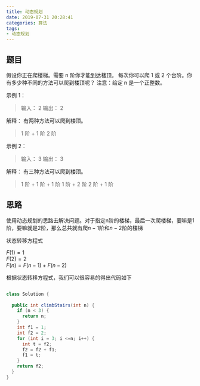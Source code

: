 ```yaml
---
title: 动态规划
date: 2019-07-31 20:28:41
categories: 算法
tags:
- 动态规划
---
```

## 题目

假设你正在爬楼梯。需要 n 阶你才能到达楼顶。
每次你可以爬 1 或 2 个台阶。你有多少种不同的方法可以爬到楼顶呢？
注意：给定 n 是一个正整数。

示例 1：
>输入： 2
输出： 2

解释： 有两种方法可以爬到楼顶。

> 1 阶 + 1 阶
> 2 阶

示例 2：
>输入： 3
输出： 3

解释： 有三种方法可以爬到楼顶。

>1 阶 + 1 阶 + 1 阶
1 阶 + 2 阶
2 阶 + 1 阶

## 思路

使用动态规划的思路去解决问题。对于指定n阶的楼梯，最后一次爬楼梯，要嘛是1阶，要嘛就是2阶，那么总共就有爬$n-1$阶和$n-2$阶的楼梯

状态转移方程式

$F(1) = 1$  
$F(2) = 2$  
$F(n) = F(n-1)+F(n-2)$  

根据状态转移方程式，我们可以很容易的得出代码如下

```java

class Solution {
  
  public int climbStairs(int n) {
    if (n < 3) {
      return n;
    }
    int f1 = 1;
    int f2 = 2;
    for (int i = 3; i <=n; i++) {
      int t = f2;
      f2 = f2 + f1;
      f1 = t;
    }
    return f2;
  }
}
```
